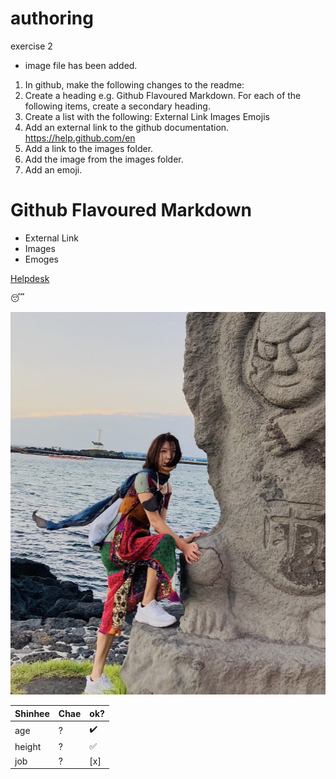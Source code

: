 # authoring
exercise 2
* image file has been added.

1. In github, make the following changes to the readme:
2. Create a heading e.g. Github Flavoured Markdown. For each of the following items, create a secondary heading.
3. Create a list with the following:
External Link
Images
Emojis
4. Add an external link to the github documentation. https://help.github.com/en
5. Add a link to the images folder.
6. Add the image from the images folder.
7. Add an emoji.

# Github Flavoured Markdown

* External Link
* Images
* Emoges

[Helpdesk](https://help.github.com/en)

:sleeping:

![profile image](./images/KakaoTalk_Photo_2020-12-15-10-15-38.jpeg)

| Shinhee   |  Chae      |ok? |
|:--------------|:---------------|----|
| age       | ?        |:heavy_check_mark:|
| height    | ?      | ✅|
| job       | ? | [x]|
